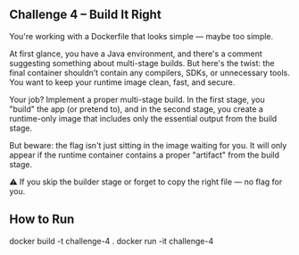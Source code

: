 ## Challenge 4 – Build It Right
You're working with a Dockerfile that looks simple — maybe too simple.

At first glance, you have a Java environment, and there's a comment suggesting something about multi-stage builds. But here's the twist: the final container shouldn’t contain any compilers, SDKs, or unnecessary tools. You want to keep your runtime image clean, fast, and secure.

Your job? Implement a proper multi-stage build. In the first stage, you "build" the app (or pretend to), and in the second stage, you create a runtime-only image that includes only the essential output from the build stage.

But beware: the flag isn't just sitting in the image waiting for you. It will only appear if the runtime container contains a proper "artifact" from the build stage.

⚠️ If you skip the builder stage or forget to copy the right file — no flag for you.

## How to Run
docker build -t challenge-4 .
docker run -it challenge-4

